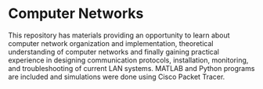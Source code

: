 # Computer Networks
This repository has materials providing an opportunity to learn about computer network organization and implementation, 
theoretical understanding of computer networks and finally gaining practical experience in designing 
communication protocols, installation, monitoring, and troubleshooting of current LAN systems. MATLAB and Python programs are included and simulations were done using Cisco Packet Tracer.
